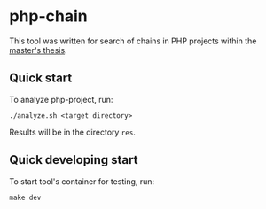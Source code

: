 # php-chain

This tool was written for search of chains in PHP projects within the [master's thesis](https://blog.dsp25no.ru/2019/05/29/could-you-find-some-chains).

## Quick start

To analyze php-project, run:

    ./analyze.sh <target directory>

Results will be in the directory `res`.

## Quick developing start

To start tool's container for testing, run:

    make dev
